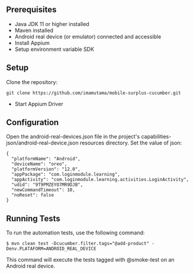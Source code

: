 
## Prerequisites
* Java JDK 11 or higher installed
* Maven installed
* Android real device (or emulator) connected and accessible
* Install Appium
* Setup environment variable SDK

## Setup
Clone the repository: 
```console
git clone https://github.com/imamutama/mobile-surplus-cucumber.git
```
* Start Appium Driver

## Configuration
Open the android-real-devices.json file in the project's capabilities-json/android-real-device.json resources directory.
Set the value of json:

```console
{
  "platformName": "Android",
  "deviceName": "oreo",
  "platformVersion": "12.0",
  "appPackage": "com.loginmodule.learning",
  "appActivity": "com.loginmodule.learning.activities.LoginActivity",
  "udid": "9T9PMZEYO7MR9DJB",
  "newCommandTimeout": 10,
  "noReset": false
}
```
## Running Tests
To run the automation tests, use the following command:
```console
$ mvn clean test -Dcucumber.filter.tags="@add-product" -Denv.PLATAFORM=ANDROID_REAL_DEVICE
```
This command will execute the tests tagged with @smoke-test on an Android real device.

